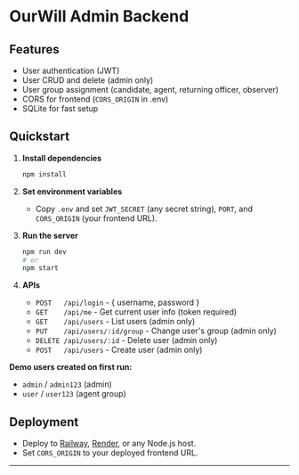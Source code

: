 # OurWill Admin Backend

## Features

- User authentication (JWT)
- User CRUD and delete (admin only)
- User group assignment (candidate, agent, returning officer, observer)
- CORS for frontend (`CORS_ORIGIN` in .env)
- SQLite for fast setup

## Quickstart

1. **Install dependencies**
   ```bash
   npm install
   ```

2. **Set environment variables**
   - Copy `.env` and set `JWT_SECRET` (any secret string), `PORT`, and `CORS_ORIGIN` (your frontend URL).

3. **Run the server**
   ```bash
   npm run dev
   # or
   npm start
   ```

4. **APIs**
   - `POST   /api/login` - { username, password }
   - `GET    /api/me` - Get current user info (token required)
   - `GET    /api/users` - List users (admin only)
   - `PUT    /api/users/:id/group` - Change user's group (admin only)
   - `DELETE /api/users/:id` - Delete user (admin only)
   - `POST   /api/users` - Create user (admin only)

**Demo users created on first run:**
- `admin` / `admin123` (admin)
- `user` / `user123` (agent group)

## Deployment

- Deploy to [Railway](https://railway.app/), [Render](https://render.com/), or any Node.js host.
- Set `CORS_ORIGIN` to your deployed frontend URL.

---
